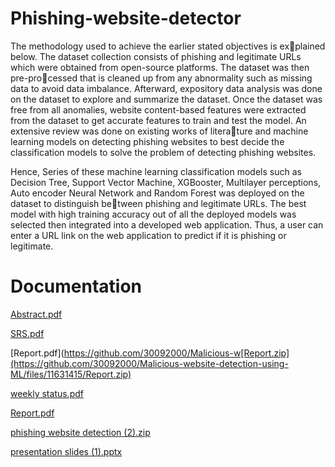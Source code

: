 # Phishing-website-detector
The methodology used to achieve the earlier stated objectives is explained below. The dataset collection consists of phishing and legitimate URLs
which were obtained from open-source platforms. The dataset was then pre-processed that is cleaned up from any abnormality such as missing data to avoid data
imbalance. Afterward, expository data analysis was done on the dataset to explore
and summarize the dataset. Once the dataset was free from all anomalies, website
content-based features were extracted from the dataset to get accurate features to
train and test the model. An extensive review was done on existing works of literature and machine learning models on detecting phishing websites to best decide the
classification models to solve the problem of detecting phishing websites.

Hence, Series of these machine learning classification models such as Decision
Tree, Support Vector Machine, XGBooster, Multilayer perceptions, Auto encoder
Neural Network and Random Forest was deployed on the dataset to distinguish between phishing and legitimate URLs. The best model with high training accuracy
out of all the deployed models was selected then integrated into a developed web
application. Thus, a user can enter a URL link on the web application to predict if it
is phishing or legitimate.

# Documentation

[Abstract.pdf](https://github.com/30092000/Malicious-website-detection-using-ML/files/11631423/Abstract.pdf)

[SRS.pdf](https://github.com/30092000/Malicious-website-detection-using-ML/files/11631421/SRS.pdf)

[Report.pdf](https://github.com/30092000/Malicious-w[Report.zip](https://github.com/30092000/Malicious-website-detection-using-ML/files/11631415/Report.zip)

[weekly status.pdf](https://github.com/30092000/Malicious-website-detection-using-ML/files/11631424/weekly.status.pdf)


[Report.pdf](https://github.com/30092000/Malicious-website-detection-using-ML/files/11631418/Report.pdf)

[phishing website detection (2).zip](https://github.com/30092000/Malicious-website-detection-using-ML/files/11631428/phishing.website.detection.2.zip)

[presentation slides (1).pptx](https://github.com/30092000/Malicious-website-detection-using-ML/files/11631426/presentation.slides.1.pptx)

